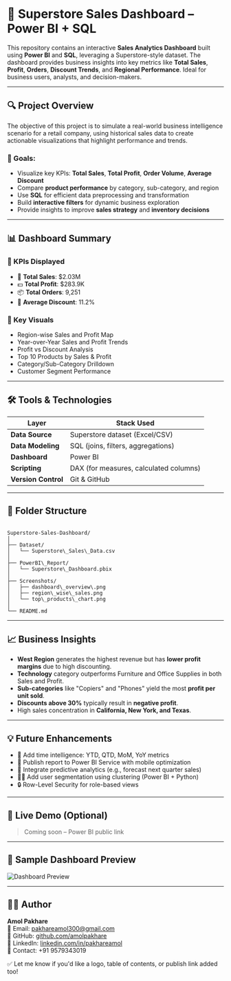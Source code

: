 # 🛒 Superstore Sales Dashboard – Power BI + SQL

This repository contains an interactive **Sales Analytics Dashboard** built using **Power BI** and **SQL**, leveraging a Superstore-style dataset. The dashboard provides business insights into key metrics like **Total Sales**, **Profit**, **Orders**, **Discount Trends**, and **Regional Performance**. Ideal for business users, analysts, and decision-makers.

---

## 🔍 Project Overview

The objective of this project is to simulate a real-world business intelligence scenario for a retail company, using historical sales data to create actionable visualizations that highlight performance and trends.

### 🎯 Goals:
- Visualize key KPIs: **Total Sales**, **Total Profit**, **Order Volume**, **Average Discount**
- Compare **product performance** by category, sub-category, and region
- Use **SQL** for efficient data preprocessing and transformation
- Build **interactive filters** for dynamic business exploration
- Provide insights to improve **sales strategy** and **inventory decisions**

---

## 📊 Dashboard Summary

### 🧮 KPIs Displayed
- 🧾 **Total Sales**: $2.03M
- 💵 **Total Profit**: $283.9K
- 📦 **Total Orders**: 9,251
- 🎯 **Average Discount**: 11.2%

### 📌 Key Visuals
- Region-wise Sales and Profit Map
- Year-over-Year Sales and Profit Trends
- Profit vs Discount Analysis
- Top 10 Products by Sales & Profit
- Category/Sub-Category Drilldown
- Customer Segment Performance

---

## 🛠️ Tools & Technologies

| Layer         | Stack Used                       |
|---------------|----------------------------------|
| **Data Source** | Superstore dataset (Excel/CSV) |
| **Data Modeling** | SQL (joins, filters, aggregations) |
| **Dashboard** | Power BI                         |
| **Scripting** | DAX (for measures, calculated columns) |
| **Version Control** | Git & GitHub               |

---

## 📂 Folder Structure

```

Superstore-Sales-Dashboard/
│
├── Dataset/
│   └── Superstore\_Sales\_Data.csv
│
├── PowerBI\_Report/
│   └── Superstore\_Dashboard.pbix
│
├── Screenshots/
│   ├── dashboard\_overview\.png
│   ├── region\_wise\_sales.png
│   └── top\_products\_chart.png
│
└── README.md

```

---

## 📈 Business Insights

- **West Region** generates the highest revenue but has **lower profit margins** due to high discounting.
- **Technology** category outperforms Furniture and Office Supplies in both Sales and Profit.
- **Sub-categories** like "Copiers" and "Phones" yield the most **profit per unit sold**.
- **Discounts above 30%** typically result in **negative profit**.
- High sales concentration in **California, New York, and Texas**.

---

## 💡 Future Enhancements

- 📆 Add time intelligence: YTD, QTD, MoM, YoY metrics
- 📱 Publish report to Power BI Service with mobile optimization
- 🧠 Integrate predictive analytics (e.g., forecast next quarter sales)
- 🧍‍♂️ Add user segmentation using clustering (Power BI + Python)
- 🔒 Row-Level Security for role-based views

---

## 🔗 Live Demo (Optional)

> Coming soon – Power BI public link

---

## 📸 Sample Dashboard Preview

![Dashboard Preview](screenshots/dashboard_overview.png)

---

## 👨‍💻 Author

**Amol Pakhare**  
📧 Email: pakhareamol300@gmail.com  
🔗 GitHub: [github.com/amolpakhare](https://github.com/amolpakhare)  
🔗 LinkedIn: [linkedin.com/in/pakhareamol](https://www.linkedin.com/in/pakhareamol)  
📱 Contact: +91 9579343019

✅ Let me know if you'd like a logo, table of contents, or publish link added too!
